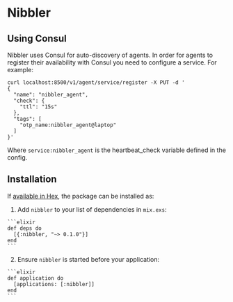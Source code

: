 # Nibbler

## Using Consul

Nibbler uses Consul for auto-discovery of agents. In order for agents to register their availability with Consul you need to configure a service. For example:

```
curl localhost:8500/v1/agent/service/register -X PUT -d '
{
  "name": "nibbler_agent",
  "check": {
    "ttl": "15s"
  },
  "tags": [
    "otp_name:nibbler_agent@laptop"
  ]
}'
```

Where `service:nibbler_agent` is the heartbeat_check variable defined in the config.

## Installation

If [available in Hex](https://hex.pm/docs/publish), the package can be installed as:

  1. Add `nibbler` to your list of dependencies in `mix.exs`:

    ```elixir
    def deps do
      [{:nibbler, "~> 0.1.0"}]
    end
    ```

  2. Ensure `nibbler` is started before your application:

    ```elixir
    def application do
      [applications: [:nibbler]]
    end
    ```

